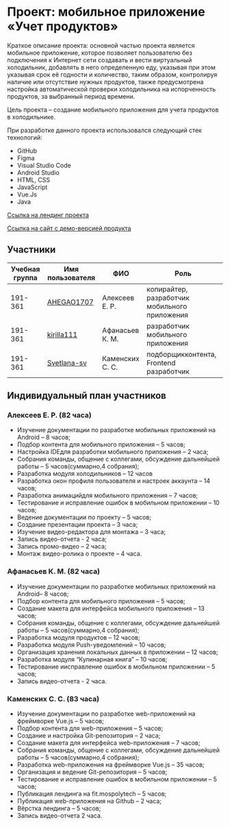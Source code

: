 # Проект: мобильное приложение «Учет продуктов»

Краткое описание проекта: основной частью проекта является мобильное приложение, которое позволяет пользователю без подключения к Интернет сети создавать и вести виртуальный холодильник, добавлять в него определенную еду, указывая при этом указывая срок её годности и количество, таким образом, контролируя наличие или отсутствие нужных продуктов, также предусмотрена настройка автоматической проверки холодильника на испорченность продуктов, за выбранный период времени.

Цель проекта – создание мобильного приложения для учета продуктов в холодильнике.


При разработке данного проекта использовался следующий стек технологий:
* GitHub
* Figma
* Visual Studio Code
* Android Studio
* HTML, CSS
* JavaScript
* Vue.Js
* Java

[Ссылка на лендинг проекта](http://pd-2020-2.std-1491.ist.mospolytech.ru/)

[Ссылка на сайт с демо-версией продукта](https://svetlana-sv.github.io/fridge_app/index.html#/)


## Участники

| Учебная группа | Имя пользователя                                 | ФИО                      | Роль                                             |
|----------------|--------------------------------------------------|--------------------------|--------------------------------------------------|
| 191-361        | [AHEGAO1707](https://github.com/AHEGAO1707)      | Алексеев Е. Р.           | копирайтер, разработчик мобильного приложения    |
| 191-361        | [kirilla111](https://github.com/kirilla111)      | Афанасьев К. М.          | разработчик мобильного приложения                | 
| 191-361        | [Svetlana-sv](https://github.com/Svetlana-sv)    | Каменских С. С.          | подборщикконтента, Frontend разработчик          |


## Индивидуальный план участников

### Алексеев Е. Р. (82 часа)
* Изучение документации по разработке мобильных приложений на Android – 8 часов;
* Подбор контента для мобильного приложения – 5 часов;
* Настройка IDEдля разработки мобильного приложения – 2 часа;
* Собрания команды, общение с коллегами, обсуждение дальнейшей работы – 5 часов(суммарно,4 собрания);
* Разработка модуля холодильников – 12 часов
* Разработка окон профиля пользователя  и настроек аккаунта – 14 часов;
* Разработка анимацийдля мобильного приложения – 7 часов;
* Тестирование и исправление ошибок в мобильном приложении – 10 часов;
* Ведение документации по проекту – 5 часов;
* Создание презентации проекта – 3 часа;
* Изучение видео-редактора для монтажа – 3 часа;
* Запись видео-отчета - 2 часа;
* Запись промо-видео – 2 часа;
* Монтаж видео-ролика о проекте – 4 часа.


### Афанасьев К. М. (82 часа)
* Изучение документации по разработке мобильных приложений на Android– 8 часов;
* Подбор контента для мобильного приложения – 5 часов;
* Создание  макета  для  интерфейса  мобильного  приложения – 13 часов;
* Собрания команды, общение с коллегами, обсуждение дальнейшей работы – 5 часов(суммарно,4 собрания);
* Разработка модуля продуктов – 12 часов;
* Разработка модуля Push-уведомлений – 10 часов;
* Организация  хранения  локальных  данных  в  приложении – 12 часов;
* Разработка модуля “Кулинарная книга” – 10 часов;
* Тестирование иисправление ошибок в мобильном приложении – 5 часов;
* Запись видео-отчета - 2 часа.

### Каменских С. С. (83 часа)
* Изучение документации по разработке web-приложений на фреймворке Vue.js – 5 часов;
* Подбор контента для web-приложения – 5 часов;
* Создание и настройка Git-репозитория – 2 часа;
* Создание макета для интерфейса web-приложения – 7 часов;
* Собрания команды, общение с коллегами, обсуждение дальнейшей работы – 5 часов(суммарно,4 собрания);
* Разработка web-приложения на фреймворке Vue.js – 35 часов;
* Организация и ведение Git-репозитория – 5 часов;
* Тестирование и исправление ошибок в мобильном приложении – 5 часов;
* Публикация лендинга на fit.mospolytech – 5 часов;
* Публикация web-приложения на Github – 2 часа;
* Вёрстка лендинга – 5 часов;
* Запись видео-отчета 2 часа.